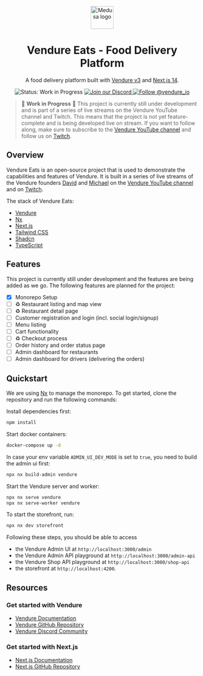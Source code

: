 <p align="center">
  <a href="https://vendure.io">
    <img alt="Medusa logo" height="60" width="auto" src="https://a.storyblok.com/f/192301/252x200/c6608214a9/brand-icon-primary.svg">
  </a>
</p>

<h1 align="center">
  Vendure Eats - Food Delivery Platform
</h1>
<p align="center">
  A food delivery platform built with <a href="https://vendure.io">Vendure v3</a> and <a href="https://medusa.io">Next.js 14</a>.
</p>

<p align="center">
    <img src=" https://img.shields.io/badge/Status-Work_in_progress-blue" alt="Status: Work in Progress" />
  <a href="https://vendure.io/community">
    <img src="https://img.shields.io/badge/join-our%20discord-7289DA.svg" alt="Join our Discord" />
  </a>
  <a href="https://twitter.com/intent/follow?screen_name=vendure_io">
    <img src="https://img.shields.io/twitter/follow/vendure_io" alt="Follow @vendure_io" />
  </a>
</p>

> 🚧 **Work in Progress** 🚧
> This project is currently still under development and is part of a series of live streams on the Vendure YouTube channel and Twitch.
> This means that the project is not yet feature-complete and is being developed live on stream.
> If you want to follow along, make sure to subscribe to the [Vendure YouTube channel](https://www.youtube.com/@vendure_io/streams) and follow us on [Twitch](https://www.twitch.tv/vendure_io).

## Overview

Vendure Eats is an open-source project that is used to demonstrate the capabilities and features of Vendure. It is built in a series of live streams of the Vendure founders [David](https://x.com/dlhck_) and [Michael](https://x.com/michlbrmly) on the [Vendure YouTube channel](https://www.youtube.com/@vendure_io/streams) and on [Twitch](https://www.twitch.tv/vendure_io).

The stack of Vendure Eats: 

- [Vendure](https://vendure.io)
- [Nx](https://nx.dev)
- [Next.js](https://nextjs.org) 
- [Tailwind CSS](https://tailwindcss.com)
- [Shadcn](https://shadcn.com) 
- [TypeScript](https://www.typescriptlang.org) 

## Features 

This project is currently still under development and the features are being added as we go. The following features are planned for the project:

- [x] Monorepo Setup
- [ ] ♻️ Restaurant listing and map view
- [ ] ♻️ Restaurant detail page
- [ ] Customer registration and login (incl. social login/signup)
- [ ] Menu listing
- [ ] Cart functionality
- [ ] ♻️ Checkout process
- [ ] Order history and order status page 
- [ ] Admin dashboard for restaurants 
- [ ] Admin dashboard for drivers (delivering the orders)

## Quickstart 

We are using [Nx](https://nx.dev) to manage the monorepo. To get started, clone the repository and run the following commands:

Install dependencies first: 
```bash
npm install
```

Start docker containers:
```bash
docker-compose up -d
```

In case your env variable `ADMIN_UI_DEV_MODE` is set to `true`, you need to build the admin ui first:
```bash
npx nx build-admin vendure 
```

Start the Vendure server and worker: 

```bash
npx nx serve vendure 
npx nx serve-worker vendure 
```

To start the storefront, run: 

```bash
npx nx dev storefront 
```

Following these steps, you should be able to access 

- the Vendure Admin UI at `http://localhost:3000/admin`
- the Vendure Admin API playground at `http://localhost:3000/admin-api`
- the Vendure Shop API playground at `http://localhost:3000/shop-api`
- the storefront at `http://localhost:4200`.

## Resources 

### Get started with Vendure 
- [Vendure Documentation](https://docs.vendure.io)
- [Vendure GitHub Repository](https://github.com/vendure-ecommerce/vendure)
- [Vendure Discord Community](https://vendure.io/community)

### Get started with Next.js
- [Next.js Documentation](https://nextjs.org/docs)
- [Next.js GitHub Repository](https://github.com/vercel/next.js)
